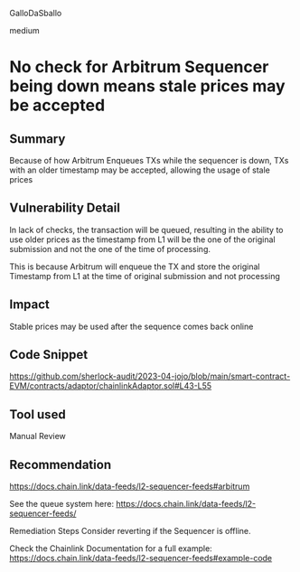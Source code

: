 GalloDaSballo

medium

# No check for Arbitrum Sequencer being down means stale prices may be accepted

## Summary

Because of how Arbitrum Enqueues TXs while the sequencer is down, TXs with an older timestamp may be accepted, allowing the usage of stale prices

## Vulnerability Detail

In lack of checks, the transaction will be queued, resulting in the ability to use older prices as the timestamp from L1 will be the one of the original submission and not the one of the time of processing.

This is because Arbitrum will enqueue the TX and store the original Timestamp from L1 at the time of original submission and not processing

## Impact

Stable prices may be used after the sequence comes back online

## Code Snippet

https://github.com/sherlock-audit/2023-04-jojo/blob/main/smart-contract-EVM/contracts/adaptor/chainlinkAdaptor.sol#L43-L55

## Tool used

Manual Review

## Recommendation

https://docs.chain.link/data-feeds/l2-sequencer-feeds#arbitrum


See the queue system here:
https://docs.chain.link/data-feeds/l2-sequencer-feeds/

Remediation Steps
Consider reverting if the Sequencer is offline.

Check the Chainlink Documentation for a full example:
https://docs.chain.link/data-feeds/l2-sequencer-feeds#example-code
